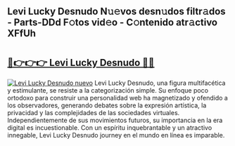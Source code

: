 ## Levi Lucky Desnudo N𝚞𝚎vos desn𝚞dos filtr𝚊dos - Parts-DDd F𝚘tos vid𝚎o - C𝚘ntenido atr𝚊ctivo XFfUh

# <h2><a href="http://mb5nh2.tromn.icu/?c=Levi+Lucky+Desnudo">🔗👉👉👉 Levi Lucky Desnudo 🔗🔗</a></h2>

[![Levi Lucky Desnudo nuevo](https://i.imgur.com/pEAQMta.gif)](http://mb5nh2.tromn.icu/?c=Levi+Lucky+Desnudo)
Levi Lucky Desnudo, una figura multifacética y estimulante, se resiste a la categorización simple. Su enfoque poco ortodoxo para construir una personalidad web ha magnetizado y ofendido a los observadores, generando debates sobre la expresión artística, la privacidad y las complejidades de las sociedades virtuales. Independientemente de sus movimientos futuros, su importancia en la era digital es incuestionable. Con un espíritu inquebrantable y un atractivo innegable, Levi Lucky Desnudo journey en el mundo en línea es imparable.
